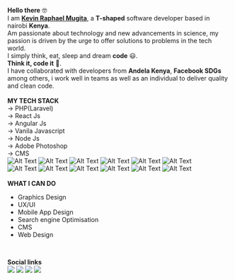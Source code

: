 **Hello there** :nerd_face: <br>
I am [**Kevin Raphael Mugita**](https://mugita.netlify.app/), a **T-shaped** software developer based in nairobi **Kenya**.<br>
Am passionate about technology and new advancements in science, my passion is driven by the urge to offer solutions to problems in the tech world.<br>
I simply think, eat, sleep and dream **code** :smiley:. <br> 
**Think it, code it** :100:.<br>
I have collaborated with developers from **Andela Kenya**, **Facebook SDGs** among others, i work well in teams as well as an individual to deliver quality and clean code.<br><BR>
**MY TECH STACK** <br>
&#8594; PHP(Laravel)<br>
&#8594; React Js<br>
&#8594; Angular Js<br>
&#8594; Vanila Javascript<br>
&#8594; Node Js<br>
&#8594; Adobe Photoshop<br>
&#8594; CMS<br>
![Alt Text](https://badgen.net/badge/icon/visualstudio?icon=visualstudio&label)     ![Alt Text](https://badges.aleen42.com/src/react.svg)  ![Alt Text](https://badges.aleen42.com/src/java.svg)   ![Alt Text](https://badges.aleen42.com/src/angular.svg)   ![Alt Text](https://badges.aleen42.com/src/javascript.svg)   ![Alt Text](https://badges.aleen42.com/src/typescript.svg)  <br>
![Alt Text](https://badges.aleen42.com/src/npm.svg)   ![Alt Text](https://badges.aleen42.com/src/bitcoin.svg)   ![Alt Text](https://badges.aleen42.com/src/amazon.svg)   ![Alt Text](https://badges.aleen42.com/src/eslint.svg)   ![Alt Text](https://badges.aleen42.com/src/medium.svg)   ![Alt Text](https://badges.aleen42.com/src/soundcloud.svg) <br>
<br>
**WHAT I CAN DO**<br>
* Graphics Design <br>
* UX/UI <br>
* Mobile App Design <br>
* Search engine Optimisation <br>
* CMS <br>
* Web Design <br>
<br>
 
 **Social links** <br>
  ![](https://badges.aleen42.com/src/facebook.svg) ![](https://badges.aleen42.com/src/reddit.svg)  ![](https://badges.aleen42.com/src/instagram.svg)  ![](https://badges.aleen42.com/src/soundcloud.svg)

